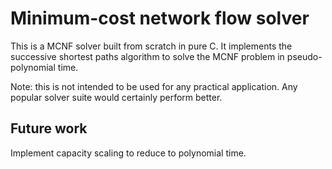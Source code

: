 # Minimum-cost network flow solver

This is a MCNF solver built from scratch in pure C. It implements the successive shortest paths algorithm to solve the MCNF problem in pseudo-polynomial time.

Note: this is not intended to be used for any practical application. Any popular solver suite would certainly perform better.

## Future work

Implement capacity scaling to reduce to polynomial time.